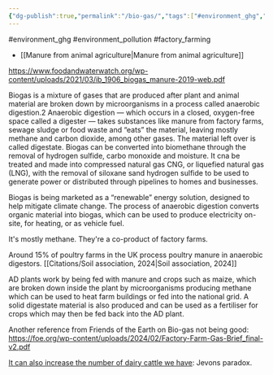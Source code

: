 ```yaml
---
{"dg-publish":true,"permalink":"/bio-gas/","tags":["#environment_ghg","#environment_pollution","#factory_farming"],"created":"2025-10-23T17:42:42.883+01:00","updated":"2025-10-23T18:06:08.645+01:00"}
---
```


#environment_ghg #environment_pollution  #factory_farming 

- [[Manure from animal agriculture\|Manure from animal agriculture]] 

https://www.foodandwaterwatch.org/wp-content/uploads/2021/03/ib_1906_biogas_manure-2019-web.pdf

Biogas is a mixture of gases that are produced after plant and animal material are broken down by microorganisms in a process called anaerobic digestion.2 Anaerobic digestion — which occurs in a closed, oxygen-free space called a digester — takes substances like manure from factory farms, sewage sludge or food waste and “eats” the material, leaving mostly methane and carbon dioxide, among other gases. The material left over is called digestate. Biogas can be converted into biomethane through the removal of hydrogen sulfide, carbo monoxide and moisture. It cna be treated and made into compressed natural gas CNG, or liquefied natural gas (LNG), with the removal of siloxane sand hydrogen sulfide to be used to generate power or distributed through pipelines to homes and businesses.

Biogas is being marketed as a “renewable” energy solution, designed to help mitigate climate change. The process of anaerobic digestion converts organic material into biogas, which can be used to produce electricity on-site, for heating, or as vehicle fuel.

It's mostly methane. They're a co-product of factory farms.

Around 15% of poultry farms in the UK process poultry manure in anaerobic digestors. [[Citations/Soil association, 2024\|Soil association, 2024]]

AD plants work by being fed with manure and crops such as maize, which are broken down inside the plant by microorganisms producing methane which can be used to heat farm buildings or fed into the national grid. A solid digestate material is also produced and can be used as a fertiliser for crops which may then be fed back into the AD plant.

Another reference from Friends of the Earth on Bio-gas not being good: https://foe.org/wp-content/uploads/2024/02/Factory-Farm-Gas-Brief_final-v2.pdf

[It can also increase the number of dairy cattle we have](https://www.thegazette.com/agriculture/more-manure-means-more-energy-iowa-dairies-with-biogas-digesters-are-growing-their-herds-which-c/): Jevons paradox.

